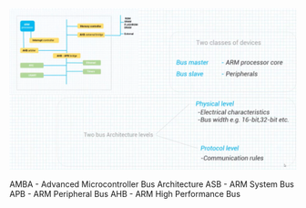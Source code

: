 ![Pasted image 20250103222955.png](assets/Pasted%20image%2020250103222955.png)

AMBA - Advanced Microcontroller Bus Architecture
ASB - ARM System Bus
APB - ARM Peripheral Bus
AHB - ARM High Performance Bus
